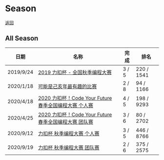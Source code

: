 # Season

[返回](./README.md)



## All Season
| 日期       | 名称                                                      | 完成  | 排名       |
| ---------- | --------------------------------------------------------- | ----- | ---------- |
| 2019/9/24  | [2019 力扣杯 - 全国秋季编程大赛](./season/2019-fall/README.md) | 3 / 5 | 220 / 1541 |
| 2020/1/18  | [可能是己亥年最有趣的比赛](./season/sf-2020/README.md) | 2 / 8 | 94 / 1166 |
| 2020/4/18  | [2020 力扣杯！Code Your Future 春季全国编程大赛 个人赛](./season/2020-spring/README.md) | 4 / 5 | 198 / 9293 |
| 2020/4/25  | [2020 力扣杯！Code Your Future 春季全国编程大赛 团队赛](./season/2020-spring/README.md) | 3 / 6 | 80 / 2702 |
| 2020/9/12  | [力扣杯 秋季编程大赛 个人赛](./season/2020-fall/README.md) | 3 / 5 | 446 / 8766 |
| 2020/9/19  | [力扣杯 秋季编程大赛 团队赛](./season/2020-fall/README.md) | 2 / 6 | 375 / 2575 |

